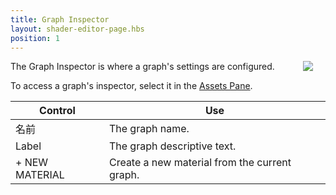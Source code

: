 ```yaml
---
title: Graph Inspector
layout: shader-editor-page.hbs
position: 1
---
```


<img loading="lazy" src="/images/shader-editor/inspector-pane-graph.png" style="float: right; padding: 20px; padding-top: 0px;">

The Graph Inspector is where a graph's settings are configured.

To access a graph's inspector, select it in the [Assets Pane][1].

| Control | Use |
|---|---|
| 名前 | The graph name.
| Label | The graph descriptive text. |
|\+ NEW MATERIAL | Create a new material from the current graph. |

[1]: /shader-editor/window-layout/assets-pane
